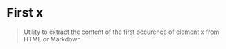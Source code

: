 # First x

> Utility to extract the content of the first occurence of element x from HTML or Markdown
